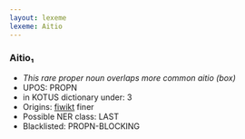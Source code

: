```yaml
---
layout: lexeme
lexeme: Aitio
---
```


###  Aitio₁

* _This rare proper noun overlaps more common *aitio* (box)_
* UPOS:  PROPN
* in KOTUS dictionary under:  3
* Origins: [fiwikt](https://fi.wiktionary.org/wiki/Aitio) finer 
* Possible NER class:  LAST
* Blacklisted:  PROPN-BLOCKING


